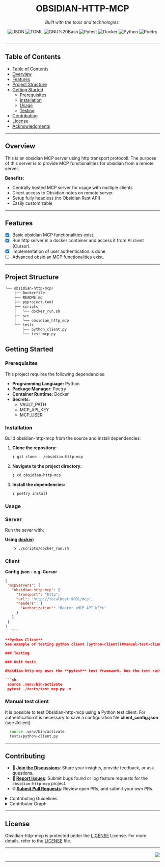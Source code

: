 <div id="top">

<!-- HEADER STYLE: CLASSIC -->
<div align="center">

# OBSIDIAN-HTTP-MCP

<em></em>

<!-- BADGES -->
<!-- local repository, no metadata badges. -->

<em>Built with the tools and technologies:</em>

<img src="https://img.shields.io/badge/JSON-000000.svg?style=default&logo=JSON&logoColor=white" alt="JSON">
<img src="https://img.shields.io/badge/TOML-9C4121.svg?style=default&logo=TOML&logoColor=white" alt="TOML">
<img src="https://img.shields.io/badge/GNU%20Bash-4EAA25.svg?style=default&logo=GNU-Bash&logoColor=white" alt="GNU%20Bash">
<img src="https://img.shields.io/badge/Pytest-0A9EDC.svg?style=default&logo=Pytest&logoColor=white" alt="Pytest">
<img src="https://img.shields.io/badge/Docker-2496ED.svg?style=default&logo=Docker&logoColor=white" alt="Docker">
<img src="https://img.shields.io/badge/Python-3776AB.svg?style=default&logo=Python&logoColor=white" alt="Python">
<img src="https://img.shields.io/badge/Poetry-60A5FA.svg?style=default&logo=Poetry&logoColor=white" alt="Poetry">

</div>
<br>

---

## Table of Contents

- [Table of Contents](#table-of-contents)
- [Overview](#overview)
- [Features](#features)
- [Project Structure](#project-structure)
- [Getting Started](#getting-started)
    - [Prerequisites](#prerequisites)
    - [Installation](#installation)
    - [Usage](#usage)
    - [Testing](#testing)
- [Contributing](#contributing)
- [License](#license)
- [Acknowledgments](#acknowledgments)

---

## Overview

This is an obsidian MCP server using http transport protocoll. 
The purpose of this server is to provide MCP functionalities for obsidian from a remote server.

**Benefits:**
  - Centrally hosted MCP server for usage with multiple clients 
  - Direct access to Obsidian notes on remote server.
  - Setup fully headless (no Obsidian Rest API)
  - Easily customizable

---

## Features

- [x] Basic obsidian MCP functionalities exist.
- [x] Run http server in a docker container and access it from AI client (Cursor).
- [x] Implementation of user authentication is done.
- [ ] Advanced obsidian MCP functionalities exist.

---

## Project Structure

```sh
└── obsidian-http-mcp/
    ├── Dockerfile
    ├── README.md
    ├── pyproject.toml
    ├── scripts
    │   └── docker_run.sh
    ├── src
    │   └── obsidian_http_mcp
    └── tests
        ├── python_client.py
        └── test_mcp.py
```

## Getting Started

### Prerequisites

This project requires the following dependencies:

- **Programming Language:** Python
- **Package Manager:** Poetry
- **Container Runtime:** Docker
- **Secrets:** 
  - VAULT_PATH
  - MCP_API_KEY
  - MCP_USER
  

### Installation

Build obsidian-http-mcp from the source and install dependencies:

1. **Clone the repository:**

    ```sh
    ❯ git clone ../obsidian-http-mcp
    ```

2. **Navigate to the project directory:**

    ```sh
    ❯ cd obsidian-http-mcp
    ```

3. **Install the dependencies:**
	```sh
	❯ poetry install
	```

### Usage

### Server 
Run the sever with:

**Using [docker](https://www.docker.com/):**
```sh
	❯ ./scripts/docker_run.sh
```

### Client 
**Config.json - e.g. Cursor**
 ```json
{
  "mcpServers": {
    "obsidian-http-mcp": {
      "transport": "http",
      "url": "http://localhost:9001/mcp",
      "headers": {
        "Authorization": "Bearer <MCP_API_KEY>"
      }
    }
  }
}
	```
 
**Python Client**
See example of testing python client [python-client](#manual-test-client)

### Testing

### Unit tests

Obsidian-http-mcp uses the **pytest** test framework. Run the test suite with:

```sh
  source .venv/bin/activate
  pytest ./tests/test_mcp.py -v
```

### Manual test client

It is possible to test Obsidian-http-mcp using a Python test client.
For authentication it is necessary to save a configuration file **client_config.json** (see #client)

```sh
  source .venv/bin/activate
  tests/python-client.py
```

---

## Contributing

- **💬 [Join the Discussions](https://LOCAL//obsidian-http-mcp/discussions)**: Share your insights, provide feedback, or ask questions.
- **🐛 [Report Issues](https://LOCAL//obsidian-http-mcp/issues)**: Submit bugs found or log feature requests for the `obsidian-http-mcp` project.
- **💡 [Submit Pull Requests](https://LOCAL//obsidian-http-mcp/blob/main/CONTRIBUTING.md)**: Review open PRs, and submit your own PRs.

<details closed>
<summary>Contributing Guidelines</summary>

1. **Fork the Repository**: Start by forking the project repository to your LOCAL account.
2. **Clone Locally**: Clone the forked repository to your local machine using a git client.
   ```sh
   git clone ./obsidian-http-mcp
   ```
3. **Create a New Branch**: Always work on a new branch, giving it a descriptive name.
   ```sh
   git checkout -b new-feature-x
   ```
4. **Make Your Changes**: Develop and test your changes locally.
5. **Commit Your Changes**: Commit with a clear message describing your updates.
   ```sh
   git commit -m 'Implemented new feature x.'
   ```
6. **Push to LOCAL**: Push the changes to your forked repository.
   ```sh
   git push origin new-feature-x
   ```
7. **Submit a Pull Request**: Create a PR against the original project repository. Clearly describe the changes and their motivations.
8. **Review**: Once your PR is reviewed and approved, it will be merged into the main branch. Congratulations on your contribution!
</details>

<details closed>
<summary>Contributor Graph</summary>
<br>
<p align="left">
   <a href="https://LOCAL{//obsidian-http-mcp/}graphs/contributors">
      <img src="https://contrib.rocks/image?repo=/obsidian-http-mcp">
   </a>
</p>
</details>

---

## License

Obsidian-http-mcp is protected under the [LICENSE](https://choosealicense.com/licenses) License. For more details, refer to the [LICENSE](https://choosealicense.com/licenses/) file.

---

<div align="right">

[![][back-to-top]](#top)

</div>


[back-to-top]: https://img.shields.io/badge/-BACK_TO_TOP-151515?style=flat-square


---
